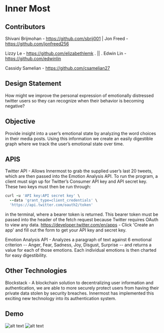 # Inner Most

## Contributors
Shivani Brijmohan - https://github.com/sbrij001 | Jon Freed - https://github.com/jonfreed256

Lizzy Le - https://github.com/elizabethlemk            . || .        Edwin Lin - https://github.com/edwinlin

Cassidy Samelian - https://github.com/csamelian27

## Design Statement
How might we improve the personal expression of emotionally distressed twitter users so they can recognize when their behavior is becoming negative? 

## Objective
Provide insight into a user’s emotional state by analyzing the word choices in their media posts. Using this information we create an easily digestible graph where we track the user’s emotional state over time.

## APIS
Twitter API - Allows Innermost to grab the supplied user’s last 20 tweets, which are then passed into the Emotion Analysis API. To run the program, a client must sign up for Twitter’s Consumer API key and API secret key. These two keys must then be run through:
```ruby
curl -u 'API key:API secret key' \
  --data 'grant_type=client_credentials' \
  'https://api.twitter.com/oauth2/token'
```
in the terminal, where a bearer token is returned. This bearer token must be passed into the header of the fetch request because Twitter requires OAuth to view any data.
https://developer.twitter.com/en/apps - Click 'Create an app' and fill out the form to get your API key and secret key.

Emotion Analysis API - Analyzes a paragraph of text against 6 emotional criterion -- Anger, Fear, Sadness, Joy, Disgust, Surprise -- and returns a value for each of those emotions. Each individual emotions is then charted for easy digestibility.

## Other Technologies
Blockstack - A blockchain solution to decentralizing user information and authentication, we are able to more securely protect users from having their private data stolen by security breaches. Innermost has implemented this exciting new technology into its authentication system.

## Demo
![alt text](https://github.com/csamelian27/Inner-Most/blob/master/public/Screen%20Shot%202019-04-13%20at%208.09.45%20PM.png?raw=true)
![alt text](https://github.com/csamelian27/Inner-Most/blob/master/public/Screen%20Shot%202019-04-13%20at%208.10.07%20PM.png?raw=true)
